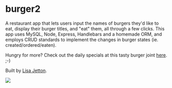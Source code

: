 # burger2
A restaurant app that lets users input the names of burgers they'd like to eat, display their burger titles, and "eat" them, all through a few clicks. This app uses MySQL, Node, Express, Handlebars and a homemade ORM, and employs CRUD standards to implement the changes in burger states (ie. created/ordered/eaten).

Hungry for more?  Check out the daily specials at this tasty burger joint [here](https://morning-plains-55863.herokuapp.com/). ;-)

Built by [Lisa Jetton](https://github.com/JettTech/).

![](https://media.giphy.com/media/yYc5L3vhTWeBi/giphy.gif)
